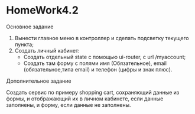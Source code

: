 # HomeWork4.2

Основное задание

1. Вынести главное меню в контроллер и сделать подсветку текущего пункта;
2. Создать личный кабинет:
    - Создать отдельный state с помощью ui-router, c url /myaccount;
    - Создать там форму с полями имя (Обязательное), email (обязательное,типа email) и телефон (цифры и знак плюс).
    
Дополнительное задание

Cоздать сервис по примеру shopping cart, сохраняющий данные из формы, и отображающий их в личном кабинете, если данные заполнены, и форму, если данные не заполнены.
